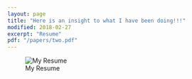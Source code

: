 ```yaml
---
layout: page
title: "Here is an insight to what I have been doing!!!"
modified: 2018-02-27
excerpt: "Resume"
pdf: "/papers/two.pdf"
---
```


<figure>
  <img src="{{ site.url }}/images/resume.jpg" alt="My Resume">
  <figcaption>My Resume</figcaption>
</figure>

